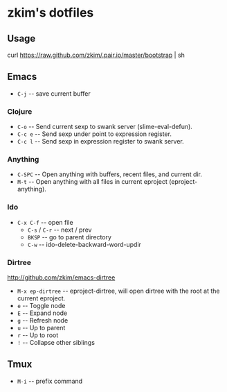 # zkim's dotfiles

## Usage

curl https://raw.github.com/zkim/.pair.io/master/bootstrap | sh

## Emacs

* `C-j` -- save current buffer

### Clojure

* `C-o` -- Send current sexp to swank server (slime-eval-defun).
* `C-c e` -- Send sexp under point to expression register.
* `C-c l` -- Send sexp in expression register to swank server.

### Anything
* `C-SPC` -- Open anything with buffers, recent files, and current
  dir.
* `M-t` -- Open anything with all files in current eproject
  (eproject-anything).

### Ido

* `C-x C-f` -- open file
  * `C-s` / `C-r` -- next / prev
  * `BKSP` -- go to parent directory
  * `C-w` -- ido-delete-backward-word-updir

### Dirtree 

http://github.com/zkim/emacs-dirtree

* `M-x ep-dirtree` -- eproject-dirtree, will open dirtree with the root at the
  current eproject.
* `e` -- Toggle node
* `E` -- Expand node
* `g` -- Refresh node
* `u` -- Up to parent
* `r` -- Up to root
* `!` -- Collapse other siblings


## Tmux

* `M-i` -- prefix command
